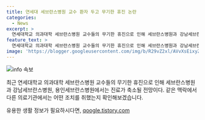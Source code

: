 ```yaml
---
title: 연세대 세브란스병원 교수 환자 두고 무기한 휴진 논란
categories:
  - News
excerpt: >
  연세대학교 의과대학 세브란스병원 교수들의 무기한 휴진으로 인해 세브란스병원과 강남세브란스병원, 용인세브란스병원에서 일부 진료가 축소될 전망이다. 이에 따라 진료 대기실은 한산한 모습을 보이고 있다. 이에 대비하여 다른 대학병원의 대응 상황과 교수들의 결정에 대한 분석이 필요하다.
feature_text: >
  연세대학교 의과대학 세브란스병원 교수들의 무기한 휴진으로 인해 세브란스병원과 강남세브란스병원, 용인세브란스병원에서 일부 진료가 축소될 전망이다. 이에 따라 진료 대기실은 한산한 모습을 보이고 있다. 이에 대비하여 다른 대학병원의 대응 상황과 교수들의 결정에 대한 분석이 필요하다.
image: 'https://blogger.googleusercontent.com/img/b/R29vZ2xl/AVvXsEixyZcFfHzMRdzZMjFBmAUKJYCLCGyLL1o632UiGVXcaFdKo_bkvkuCioo0uUKlGfBVcT3P84aROyZIXSBEx3Aw5nCQ3pTgDom1WDC4m8eifvWiAmWEEVb4x6G_l8C0QH225ldMjyaFvpxGEBGNO37VmDTDMHGhJPq73UglMfDca1-0aw/s1600/blogspot.png'
---
```


<p><img src="https://blogger.googleusercontent.com/img/b/R29vZ2xl/AVvXsEixyZcFfHzMRdzZMjFBmAUKJYCLCGyLL1o632UiGVXcaFdKo_bkvkuCioo0uUKlGfBVcT3P84aROyZIXSBEx3Aw5nCQ3pTgDom1WDC4m8eifvWiAmWEEVb4x6G_l8C0QH225ldMjyaFvpxGEBGNO37VmDTDMHGhJPq73UglMfDca1-0aw/s1600/blogspot.png" alt="info 속보" /></p>

<p>최근 연세대학교 의과대학 세브란스병원 교수들의 무기한 휴진으로 인해 세브란스병원과 강남세브란스병원, 용인세브란스병원에서는 진료가 축소될 전망이다. 같은 맥락에서 다른 의료기관에서는 어떤 조치를 취했는지 확인해보겠습니다.</p>
유용한 생활 정보가 필요하시다면, <a href="https://qoogle.tistory.com" rel="dofollow">qoogle.tistory.com</a>



